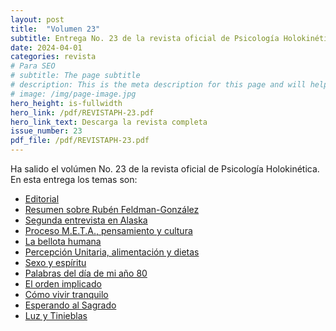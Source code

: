 ```yaml
---
layout: post
title:  "Volumen 23"
subtitle: Entrega No. 23 de la revista oficial de Psicología Holokinética
date: 2024-04-01
categories: revista
# Para SEO
# subtitle: The page subtitle
# description: This is the meta description for this page and will help it appear in search engines
# image: /img/page-image.jpg
hero_height: is-fullwidth
hero_link: /pdf/REVISTAPH-23.pdf
hero_link_text: Descarga la revista completa
issue_number: 23
pdf_file: /pdf/REVISTAPH-23.pdf
---
```


Ha salido el volúmen No. 23 de la revista oficial de Psicología Holokinética. 
En esta entrega los temas son:


- [Editorial](/pdf/REVISTAPH-23.pdf#page=4)
- [Resumen sobre Rubén Feldman-González](/pdf/REVISTAPH-23.pdf#page=5)
- [Segunda entrevista en Alaska](/pdf/REVISTAPH-23.pdf#page=7)
- [Proceso M.E.T.A., pensamiento y cultura](/pdf/REVISTAPH-23.pdf#page=20)
- [La bellota humana](/pdf/REVISTAPH-23.pdf#page=29)
- [Percepción Unitaria, alimentación y dietas](/pdf/REVISTAPH-23.pdf#page=31)
- [Sexo y espíritu](/pdf/REVISTAPH-23.pdf#page=32)
- [Palabras del día de mi año 80](/pdf/REVISTAPH-23.pdf#page=34)
- [El orden implicado](/pdf/REVISTAPH-23.pdf#page=35)
- [Cómo vivir tranquilo](/pdf/REVISTAPH-23.pdf#page=37)
- [Esperando al Sagrado](/pdf/REVISTAPH-23.pdf#page=39)
- [Luz y Tinieblas](/pdf/REVISTAPH-23.pdf#page=43)
